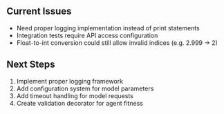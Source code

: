 ## Current Issues

- Need proper logging implementation instead of print statements
- Integration tests require API access configuration
- Float-to-int conversion could still allow invalid indices (e.g. 2.999 -> 2)

## Next Steps

1. Implement proper logging framework
2. Add configuration system for model parameters
3. Add timeout handling for model requests
4. Create validation decorator for agent fitness
